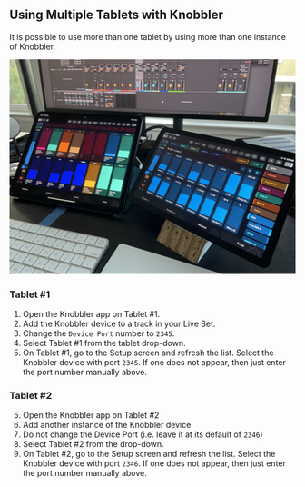 ## Using Multiple Tablets with Knobbler

It is possible to use more than one tablet by using more than one instance of Knobbler.

![Dual Tablets](./images/dual_tablets-export.jpg)

### Tablet #1

1. Open the Knobbler app on Tablet #1.
1. Add the Knobbler device to a track in your Live Set.
1. Change the `Device Port` number to `2345`.
1. Select Tablet #1 from the tablet drop-down.
1. On Tablet #1, go to the Setup screen and refresh the list. Select the Knobbler device with port `2345`. If one does not appear, then just enter the port number manually above.

### Tablet #2

5. Open the Knobbler app on Tablet #2
6. Add another instance of the Knobbler device
7. Do not change the Device Port (i.e. leave it at its default of `2346`)
8. Select Tablet #2 from the drop-down.
9. On Tablet #2, go to the Setup screen and refresh the list. Select the Knobbler device with port `2346`. If one does not appear, then just enter the port number manually above.
